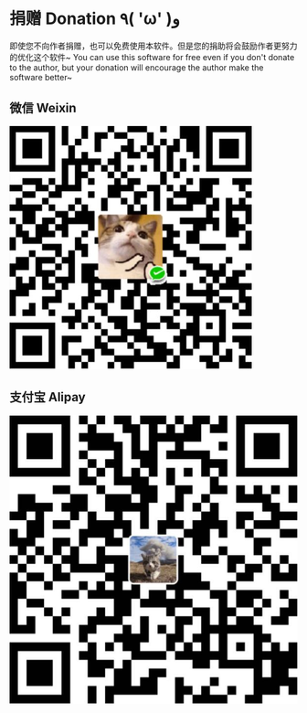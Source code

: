 # 捐赠 Donation ٩( 'ω' )و 

即使您不向作者捐赠，也可以免费使用本软件。但是您的捐助将会鼓励作者更努力的优化这个软件~
You can use this software for free even if you don't donate to the author, 
but your donation will encourage the author make the software better~



## 微信 Weixin
![微信二维码](../src/main/resources/image/weixinpay.jpg)

## 支付宝 Alipay
![支付宝二维码](../src/main/resources/image/alipay.jpg)